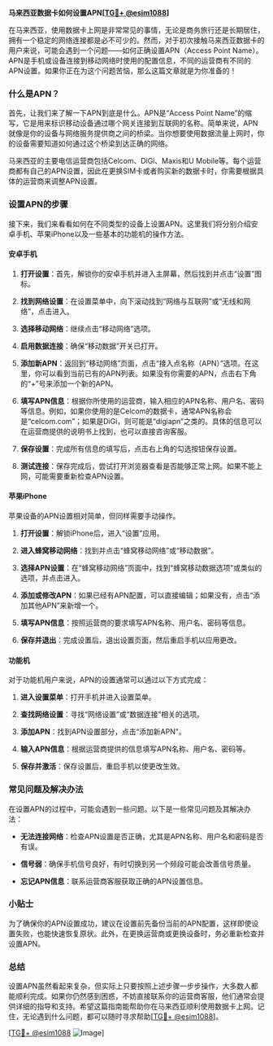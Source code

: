 **马来西亚数据卡如何设置APN[[TG💪+ @esim1088](https://t.me/s/esim1088)]**

在马来西亚，使用数据卡上网是非常常见的事情，无论是商务旅行还是长期居住，拥有一个稳定的网络连接都是必不可少的。然而，对于初次接触马来西亚数据卡的用户来说，可能会遇到一个问题——如何正确设置APN（Access Point Name）。APN是手机或设备连接到移动网络时使用的配置信息，不同的运营商有不同的APN设置。如果你正在为这个问题苦恼，那么这篇文章就是为你准备的！

### 什么是APN？

首先，让我们来了解一下APN到底是什么。APN是“Access Point Name”的缩写，它是用来标识移动设备通过哪个网关连接到互联网的名称。简单来说，APN就像是你的设备与网络服务提供商之间的桥梁。当你想要使用数据流量上网时，你的设备需要知道如何通过这个桥梁到达正确的网络。

马来西亚的主要电信运营商包括Celcom、DiGi、Maxis和U Mobile等。每个运营商都有自己的APN设置，因此在更换SIM卡或者购买新的数据卡时，你需要根据具体的运营商来调整APN设置。

### 设置APN的步骤

接下来，我们来看看如何在不同类型的设备上设置APN。这里我们将分别介绍安卓手机、苹果iPhone以及一些基本的功能机的操作方法。

#### 安卓手机

1. **打开设置**：首先，解锁你的安卓手机并进入主屏幕，然后找到并点击“设置”图标。
   
2. **找到网络设置**：在设置菜单中，向下滚动找到“网络与互联网”或“无线和网络”，点击进入。

3. **选择移动网络**：继续点击“移动网络”选项。

4. **启用数据连接**：确保“移动数据”开关已打开。

5. **添加新APN**：返回到“移动网络”页面，点击“接入点名称（APN）”选项。在这里，你可以看到当前已有的APN列表。如果没有你需要的APN，点击右下角的“+”号来添加一个新的APN。

6. **填写APN信息**：根据你所使用的运营商，输入相应的APN名称、用户名、密码等信息。例如，如果你使用的是Celcom的数据卡，通常APN名称会是“celcom.com”；如果是DiGi，则可能是“digiapn”之类的。具体的信息可以在运营商提供的说明书上找到，也可以直接咨询客服。

7. **保存设置**：完成所有信息的填写后，点击右上角的勾选按钮保存设置。

8. **测试连接**：保存完成后，尝试打开浏览器查看是否能够正常上网。如果不能上网，可能需要重新检查APN设置。

#### 苹果iPhone

苹果设备的APN设置相对简单，但同样需要手动操作。

1. **打开设置**：解锁iPhone后，进入“设置”应用。

2. **进入蜂窝移动网络**：找到并点击“蜂窝移动网络”或“移动数据”。

3. **选择APN设置**：在“蜂窝移动网络”页面中，找到“蜂窝移动数据选项”或类似的选项，并点击进入。

4. **添加或修改APN**：如果已经有APN配置，可以直接编辑；如果没有，点击“添加其他APN”来新增一个。

5. **填写APN信息**：按照运营商的要求填写APN名称、用户名、密码等信息。

6. **保存并退出**：完成设置后，退出设置页面，然后重启手机以应用更改。

#### 功能机

对于功能机用户来说，APN的设置通常可以通过以下方式完成：

1. **进入设置菜单**：打开手机并进入设置菜单。

2. **查找网络设置**：寻找“网络设置”或“数据连接”相关的选项。

3. **添加APN**：找到APN设置部分，点击“添加新APN”。

4. **输入APN信息**：根据运营商提供的信息填写APN名称、用户名、密码等。

5. **保存并激活**：保存设置后，重启手机以使更改生效。

### 常见问题及解决办法

在设置APN的过程中，可能会遇到一些问题。以下是一些常见问题及其解决办法：

- **无法连接网络**：检查APN设置是否正确，尤其是APN名称、用户名和密码是否有误。
  
- **信号弱**：确保手机信号良好，有时切换到另一个频段可能会改善信号质量。

- **忘记APN信息**：联系运营商客服获取正确的APN设置信息。

### 小贴士

为了确保你的APN设置成功，建议在设置前先备份当前的APN配置，这样即使设置失败，也能快速恢复原状。此外，在更换运营商或更换设备时，务必重新检查并设置APN。

### 总结

设置APN虽然看起来复杂，但实际上只要按照上述步骤一步步操作，大多数人都能顺利完成。如果你仍然感到困惑，不妨直接联系你的运营商客服，他们通常会提供详细的指导和支持。希望这篇指南能帮助你在马来西亚顺利使用数据卡上网。记住，无论遇到什么问题，都可以随时寻求帮助[[TG💪+ @esim1088](https://t.me/s/esim1088)]。

[[TG💪+ @esim1088](https://t.me/s/esim1088) ![Image](https://i.postimg.cc/4NQfJmqS/Snipaste-2025-05-13-00-14-12.png)]